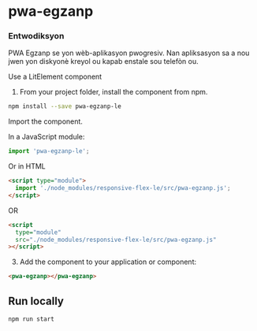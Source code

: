 # pwa-egzanp

### Entwodiksyon

PWA Egzanp se yon wèb-aplikasyon pwogresiv. Nan apliksasyon sa a
nou jwen yon diskyonè kreyol ou kapab enstale sou telefòn ou.

Use a LitElement component

1. From your project folder, install the component from npm.

```bash
npm install --save pwa-egzanp-le
```

Import the component.

In a JavaScript module:

```js
import 'pwa-egzanp-le';
```

Or in HTML

```html
<script type="module">
  import './node_modules/responsive-flex-le/src/pwa-egzanp.js';
</script>
```

OR

```html
<script
  type="module"
  src="./node_modules/responsive-flex-le/src/pwa-egzanp.js"
></script>
```

3. Add the component to your application or component:

```html
<pwa-egzanp></pwa-egzanp>
```

## Run locally

```bash
npm run start
```
